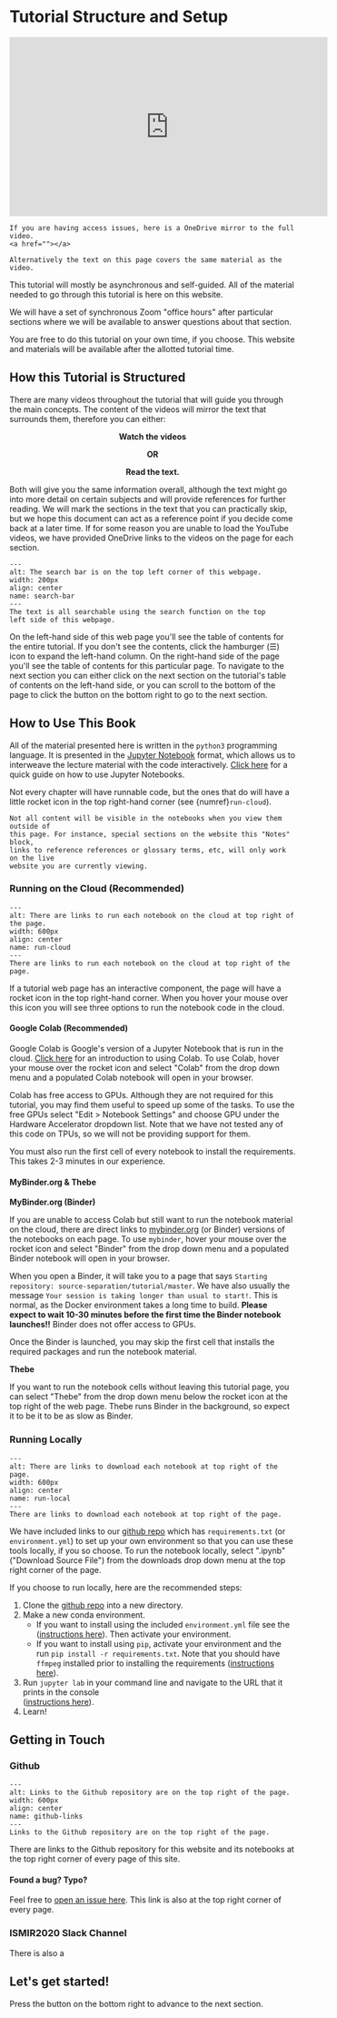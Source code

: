 Tutorial Structure and Setup
============================

<p align="center">
<iframe width="560" height="315" src="https://www.youtube.com/embed/FTQbiNvZqaY" frameborder="0" allow="accelerometer; autoplay; encrypted-media; gyroscope; picture-in-picture" allowfullscreen></iframe>
</p>

```{dropdown} Video not working?
If you are having access issues, here is a OneDrive mirror to the full video.
<a href=""></a>

Alternatively the text on this page covers the same material as the video.
```

This tutorial will mostly be asynchronous and self-guided. All of the material
needed to go through this tutorial is here on this website. 

We will have a set of synchronous Zoom "office hours" after particular sections where we
will be available to answer questions about that section.

You are free to do this tutorial on your own time, if you choose.
This website and materials will be available after the allotted tutorial time.


## How this Tutorial is Structured

There are many videos throughout the tutorial that will guide you through the main 
concepts. The content of the videos will mirror the text that surrounds them,
therefore you can either:
 
<p align="center"><b>
Watch the videos
</b></p>
 
<p align="center"><b>
OR
</b></p>
 
<p align="center"><b>
Read the text.
</b></p>

Both will give you the same information overall, although the text might go into
more detail on certain subjects and will provide references for further reading.
We will mark the sections in the text that you can practically skip, but we
hope this document can act as a reference point if you decide come back at a 
later time. If for some reason you are unable to load the YouTube videos, we have
provided OneDrive links to the videos on the page for each section. 
 
```{figure} ../images/intro/search_bar.png
---
alt: The search bar is on the top left corner of this webpage.
width: 200px
align: center
name: search-bar
---
The text is all searchable using the search function on the top
left side of this webpage.
```

On the left-hand side of this web page you'll see the table of contents for the
entire tutorial. If you don't see the contents, click the hamburger (&#9776;) icon
to expand the left-hand column. On the right-hand side of the page you'll see 
the table of contents for this particular page. To navigate to the next section
you can either click on the next section on the tutorial's table of contents on 
the left-hand side, or you can scroll to the bottom of the page to click the 
button on the bottom right to go to the next section.


## How to Use This Book

All of the material presented here is written in the `python3` programming language.
It is presented in the [Jupyter Notebook](https://jupyter.org/) format,
which allows us to interweave the lecture material with the code interactively.
[Click here](https://jupyter-notebook-beginner-guide.readthedocs.io/en/latest/what_is_jupyter.html)
for a quick guide on how to use Jupyter Notebooks.

Not every chapter will have runnable code, but the ones that do will have a little
rocket icon in the top right-hand corner (see {numref}`run-cloud`).

```{note} 
Not all content will be visible in the notebooks when you view them outside of
this page. For instance, special sections on the website this "Notes" block,
links to reference references or glossary terms, etc, will only work on the live
website you are currently viewing.
```



### Running on the Cloud (Recommended)

```{figure} ../images/intro/run_cloud.gif
---
alt: There are links to run each notebook on the cloud at top right of the page.
width: 600px
align: center
name: run-cloud
---
There are links to run each notebook on the cloud at top right of the page.
```

If a tutorial web page has an interactive component, the page will have a rocket
icon in the top right-hand corner. When you hover your mouse over this icon you
will see three options to run the notebook code in the cloud. 


#### Google Colab (Recommended)

Google Colab is Google's version of a Jupyter Notebook that is run in the cloud.
[Click here](https://colab.research.google.com/notebooks/intro.ipynb) for an 
introduction to using Colab. To use Colab, hover your mouse over the rocket icon
and select "Colab" from the drop down menu and a populated Colab notebook will
open in your browser.

Colab has free access to GPUs. Although they are not required for this tutorial,
you may find them useful to speed up some of the tasks.
To use the free GPUs select "Edit > Notebook Settings" and
choose GPU under the Hardware Accelerator dropdown list. Note that we have not
tested any of this code on TPUs, so we will not be providing support for them.

You must also run the first cell of every notebook to install the requirements.
This takes 2-3 minutes in our experience.


#### MyBinder.org & Thebe

**MyBinder.org (Binder)**

If you are unable to access Colab but still want to run the notebook material
on the cloud, there are direct links to [mybinder.org](mybinder.org) (or Binder)
versions of the notebooks on each page. To use `mybinder`, hover your mouse over
the rocket icon and select "Binder" from the drop down menu and a populated
Binder notebook will open in your browser.


When you open a Binder, it will take you to a page that says `Starting repository: source-separation/tutorial/master`.
We have also usually the message `Your session is taking longer than usual to start!`.
This is normal, as the Docker environment takes a long time to build.
**Please expect to wait 10-30 minutes before the first time the Binder notebook launches!!**
Binder does not offer access to GPUs.

Once the Binder is launched, you may skip the first cell that installs the required
packages and run the notebook material.

**Thebe**

If you want to run the notebook cells without leaving this tutorial page, you
can select "Thebe" from the drop down menu below the rocket icon at the top right
of the web page. Thebe runs Binder in the background, so expect it to be it to be
as slow as Binder.




### Running Locally

```{figure} ../images/intro/run_local.gif
---
alt: There are links to download each notebook at top right of the page.
width: 600px
align: center
name: run-local
---
There are links to download each notebook at top right of the page.
```

We have included links to our [github repo](https://github.com/source-separation/tutorial)
which has `requirements.txt` (or `environment.yml`) to set up your own environment
so that you can use these tools locally, if you so choose. To run the notebook
locally, select ".ipynb" ("Download Source File") from the downloads drop down
menu at the top right corner of the page.

If you choose to run locally, here are the recommended steps:

1) Clone the [github repo](https://github.com/source-separation/tutorial) into a 
   new directory.
2) Make a new conda environment.
    - If you want to install using the included `environment.yml` file see the
  ([instructions here](https://docs.conda.io/projects/conda/en/latest/user-guide/tasks/manage-environments.html#creating-an-environment-from-an-environment-yml-file)).
  Then activate your environment.
    - If you want to install using `pip`, activate your environment and the
  run `pip install -r requirements.txt`. Note that you should have `ffmpeg` installed
  prior to installing the requirements ([instructions here](https://ffmpeg.org/download.html)).
3) Run `jupyter lab` in your command line and navigate to the URL that it prints
  in the console  
  ([instructions here](https://jupyterlab.readthedocs.io/en/stable/getting_started/starting.html)).
4) Learn!  


## Getting in Touch

### Github


```{figure} ../images/intro/github.gif
---
alt: Links to the Github repository are on the top right of the page.
width: 600px
align: center
name: github-links
---
Links to the Github repository are on the top right of the page.
```


There are links to the Github repository for this website and its notebooks at
the top right corner of every page of this site. 

#### Found a bug? Typo?

Feel free to [open an issue here](https://github.com/source-separation/ismir2020-tutorial/issues).
This link is also at the top right corner of every page.

### ISMIR2020 Slack Channel

There is also a 



## Let's get started!

Press the button on the bottom right to advance to the next section.

